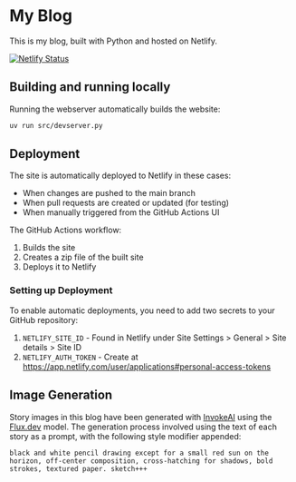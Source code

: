 # My Blog

This is my blog, built with Python and hosted on Netlify.

[![Netlify Status](https://api.netlify.com/api/v1/badges/fdf61c15-1bd9-493a-a4b1-f829d6e77780/deploy-status)](https://app.netlify.com/sites/lucabol/deploys)

## Building and running locally

Running the webserver automatically builds the website:

```bash
uv run src/devserver.py
```

## Deployment

The site is automatically deployed to Netlify in these cases:
- When changes are pushed to the main branch
- When pull requests are created or updated (for testing)
- When manually triggered from the GitHub Actions UI

The GitHub Actions workflow:

1. Builds the site
2. Creates a zip file of the built site
3. Deploys it to Netlify

### Setting up Deployment

To enable automatic deployments, you need to add two secrets to your GitHub repository:

1. `NETLIFY_SITE_ID` - Found in Netlify under Site Settings > General > Site details > Site ID
2. `NETLIFY_AUTH_TOKEN` - Create at https://app.netlify.com/user/applications#personal-access-tokens

## Image Generation

Story images in this blog have been generated with [InvokeAI](https://github.com/invoke-ai/InvokeAI) using the [Flux.dev](https://huggingface.co/black-forest-labs/FLUX.1-dev) model. The generation process involved using the text of each story as a prompt, with the following style modifier appended:

```
black and white pencil drawing except for a small red sun on the horizon, off-center composition, cross-hatching for shadows, bold strokes, textured paper. sketch+++
```

